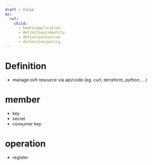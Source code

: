 ```yaml
---
draft : false
mx:
  ref:
    child:
      - howto/application
      - definition/identity
      - definition/action
      - definition/policy
---
```


# Definition
- manage ovh resource via api/code (eg. curl, terraform, python, ...)

# member
- key
- secret
- consumer key

# operation
- register
